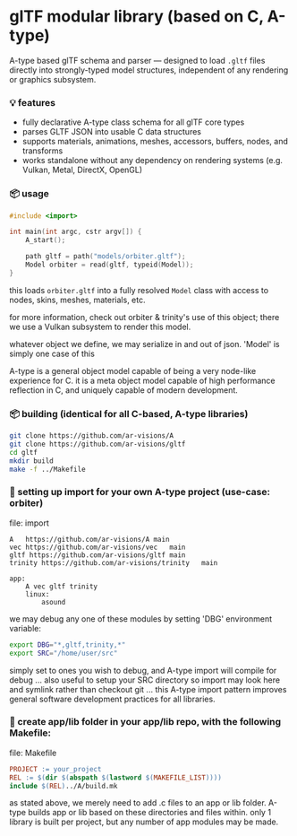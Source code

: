 # glTF modular library (based on C, A-type)

A-type based glTF schema and parser — designed to load `.gltf` files directly into strongly-typed model structures, independent of any rendering or graphics subsystem.

### 💡 features
- fully declarative A-type class schema for all glTF core types  
- parses GLTF JSON into usable C data structures  
- supports materials, animations, meshes, accessors, buffers, nodes, and transforms  
- works standalone without any dependency on rendering systems (e.g. Vulkan, Metal, DirectX, OpenGL)

### 📦 usage

```c
#include <import>

int main(int argc, cstr argv[]) {
    A_start();

    path gltf = path("models/orbiter.gltf");
    Model orbiter = read(gltf, typeid(Model));
}
```
this loads `orbiter.gltf` into a fully resolved `Model` class with access to nodes, skins, meshes, materials, etc.

for more information, check out orbiter & trinity's use of this object; there we use a Vulkan subsystem to render this model.

whatever object we define, we may serialize in and out of json. 'Model' is simply one case of this

A-type is a general object model capable of being a very node-like experience for C.  it is a meta
object model capable of high performance reflection in C, and uniquely capable of modern development.

### 📦 building (identical for all C-based, A-type libraries)

```sh
git clone https://github.com/ar-visions/A
git clone https://github.com/ar-visions/gltf
cd gltf
mkdir build
make -f ../Makefile
```

### 🚀 setting up import for your own A-type project (use-case: orbiter)
file: import

```import
A	https://github.com/ar-visions/A	main
vec	https://github.com/ar-visions/vec	main
gltf https://github.com/ar-visions/gltf main
trinity	https://github.com/ar-visions/trinity	main

app:
	A vec gltf trinity
	linux:
		asound

```
we may debug any one of these modules by setting 'DBG' environment variable:
```sh
export DBG="*,gltf,trinity,*"
export SRC="/home/user/src"
```
simply set to ones you wish to debug, and A-type import will compile for debug ... 
also useful to setup your SRC directory so import may look here and symlink rather than checkout git ... this A-type import pattern improves general software development practices for all libraries.

### 📂 create app/lib folder in your app/lib repo, with the following Makefile:
file: Makefile

```Makefile
PROJECT := your_project
REL := $(dir $(abspath $(lastword $(MAKEFILE_LIST))))
include $(REL)../A/build.mk
```
as stated above, we merely need to add .c files to an app or lib folder.  A-type builds app or lib based on these directories and files within.  only 1 library is built per project, but any number of app modules may be made.
